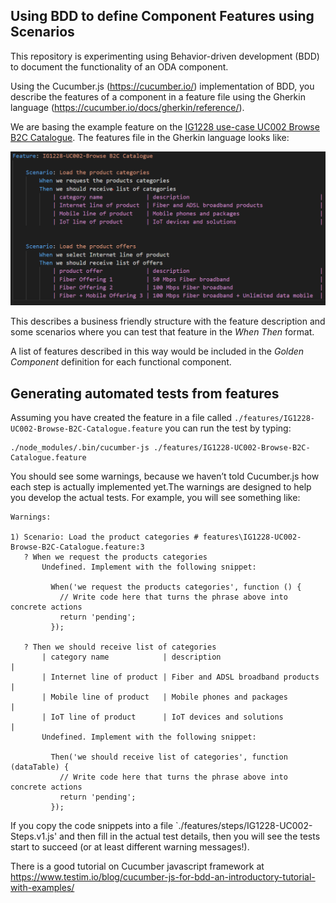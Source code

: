 Using BDD to define Component Features using Scenarios
------------------------------------------------------

This repository is experimenting using Behavior-driven development (BDD) to document the functionality of an ODA component. 

Using the Cucumber.js (https://cucumber.io/) implementation of BDD, you describe the features of a component in a feature file using the Gherkin language (https://cucumber.io/docs/gherkin/reference/).

We are basing the example feature on the [IG1228 use-case UC002 Browse B2C Catalogue](https://projects.tmforum.org/wiki/display/PUB/Use+Case+UC002%3A+Browse+B2C+catalogue+and+check+Fiber+technical+eligibility+v1). The features file in the Gherkin language looks like:


 ![Feature](images/feature.png)


This describes a business friendly structure with the feature description and some scenarios where you can test that feature in the *When* *Then* format.



A list of features described in this way would be included in the *Golden Component* definition for each functional component.


Generating automated tests from features
----------------------------------------

Assuming you have created the feature in a file called `./features/IG1228-UC002-Browse-B2C-Catalogue.feature` you can run the test by typing:

```
./node_modules/.bin/cucumber-js ./features/IG1228-UC002-Browse-B2C-Catalogue.feature
```
You should see some warnings, because we haven’t told Cucumber.js how each step is actually implemented yet.The warnings are designed to help you develop the actual tests. For example, you will see something like:

```gherkin
Warnings:

1) Scenario: Load the product categories # features\IG1228-UC002-Browse-B2C-Catalogue.feature:3
   ? When we request the products categories
       Undefined. Implement with the following snippet:

         When('we request the products categories', function () {
           // Write code here that turns the phrase above into concrete actions
           return 'pending';
         });

   ? Then we should receive list of categories
       | category name            | description                       |
       | Internet line of product | Fiber and ADSL broadband products |
       | Mobile line of product   | Mobile phones and packages        |
       | IoT line of product      | IoT devices and solutions         |
       Undefined. Implement with the following snippet:

         Then('we should receive list of categories', function (dataTable) {
           // Write code here that turns the phrase above into concrete actions
           return 'pending';
         });
```


If you copy the code snippets into a file `./features/steps/IG1228-UC002-Steps.v1.js' and then fill in the actual test details, then you will see the tests start to succeed (or at least different warning messages!).

There is a good tutorial on Cucumber javascript framework at https://www.testim.io/blog/cucumber-js-for-bdd-an-introductory-tutorial-with-examples/
